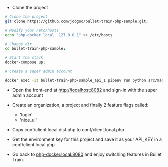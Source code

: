 - Clone the project 

```bash
# Clone the project
git clone https://github.com/joogoo/bullet-train-php-sample.git;

# Modify your /etc/hosts
echo "php-docker.local  127.0.0.1" >> /etc/hosts

# Change dir
cd bullet-train-php-sample;

# Start the stack
docker-compose up;

# Create a super admin account

docker exec -it bullet-train-php-sample_api_1 pipenv run python src/manage.py createsuperuser
```

- Open the front-end at [http://localhost:8082](http://localhost:8082) and sign-in with the super admin account

- Create an organization, a project and finally 2 feature flags called:
    - 'login'
    - 'nice_ui'
    

- Copy conf/client.local.dist.php to conf/client.local.php
- Get the environment key for this project and save it as your API_KEY in a conf/client.local.php

- Go back to [php-docker.local:8080](http://php-docker.local:8080) and enjoy switching features in Bullet Train.
